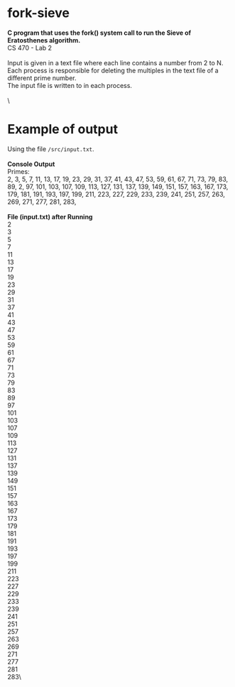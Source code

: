 # fork-sieve
**C program that uses the fork() system call to run the Sieve of Eratosthenes algorithm.**\
CS 470 - Lab 2\
\
Input is given in a text file where each line contains a number from 2 to N.\
Each process is responsible for deleting the multiples in the text file of a different prime number.\
The input file is written to in each process.\
\
\
# Example of output
Using the file `/src/input.txt`.\
\
**Console Output**\
Primes:\
2, 3, 5, 7, 11, 13, 17, 19, 23, 29, 31, 37, 41, 43, 47, 53, 59, 61, 67, 71, 73, 79, 83, 89, 2, 97, 101, 103, 107, 109, 113, 127, 131, 137, 139, 149, 151, 157, 163, 167, 173, 179, 181, 191, 193, 197, 199, 211, 223, 227, 229, 233, 239, 241, 251, 257, 263, 269, 271, 277, 281, 283, \
\
**File (input.txt) after Running**\
2\
3\
5\
7\
11\
13\
17\
19\
23\
29\
31\
37\
41\
43\
47\
53\
59\
61\
67\
71\
73\
79\
83\
89\
97\
101\
103\
107\
109\
113\
127\
131\
137\
139\
149\
151\
157\
163\
167\
173\
179\
181\
191\
193\
197\
199\
211\
223\
227\
229\
233\
239\
241\
251\
257\
263\
269\
271\
277\
281\
283\
